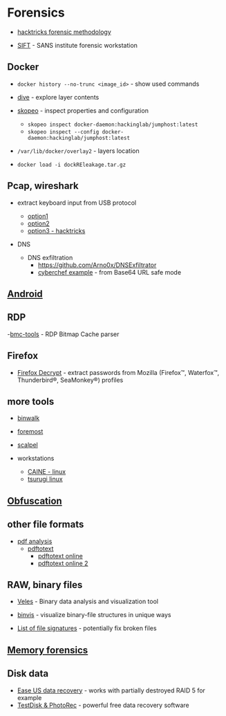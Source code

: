 # Forensics

- [hacktricks forensic methodology](https://book.hacktricks.xyz/generic-methodologies-and-resources/basic-forensic-methodology)

- [SIFT](https://www.sans.org/tools/sift-workstation/) - SANS institute forensic workstation

## Docker

- `docker history --no-trunc <image_id>` - show used commands
- [dive](https://github.com/wagoodman/dive) - explore layer contents
- [skopeo](https://github.com/containers/skopeo) - inspect properties and configuration
  - `skopeo inspect docker-daemon:hackinglab/jumphost:latest`
  - `skopeo inspect --config docker-daemon:hackinglab/jumphost:latest`
- `/var/lib/docker/overlay2` - layers location

- `docker load -i dockREleakage.tar.gz`

## Pcap, wireshark

- extract keyboard input from USB protocol

  - [option1](pcap/parse-keyboard-1.py)
  - [option2](pcap/parse-keyboard-2.py)
  - [option3 - hacktricks](https://book.hacktricks.xyz/generic-methodologies-and-resources/basic-forensic-methodology/pcap-inspection/usb-keystrokes)

- DNS
  - DNS exfiltration
    - https://github.com/Arno0x/DNSExfiltrator
    - [cyberchef example](<https://gchq.github.io/CyberChef/#recipe=From_Base64('A-Za-z0-9-_',true,false)RC4(%7B'option':'UTF8','string':'TryHarder'%7D,'Latin1','Latin1')Unzip('',false)&input=MGVqWFdzcjZUSC1QXzF4a0VzdGFWd2k3V0R5OEFjeHVmbkdvdFdYSDNja2IyTGg1QS1xRmxqSVdPQU9MVVMwLlQxVzhQNENwaUNaYkNNN19RS2N2LXIwSkcyOVJwc3lZWTVZa1pSeG83WURJWVVKcEhsR2d4dTVQV1YxR19EQS5LTnJtbnJrdGZiZURnemNwUEpCalBUZU1ZeDNRczFRNmJBdUZoUk9XWGVtSjgwZ1BUWUl6MHhsOHVzSlFOM20>) - from Base64 URL safe mode

## [Android](./android.md)

## RDP

-[bmc-tools](https://github.com/ANSSI-FR/bmc-tools) - RDP Bitmap Cache parser

## Firefox

- [Firefox Decrypt](https://github.com/unode/firefox_decrypt) - extract passwords from Mozilla (Firefox™, Waterfox™, Thunderbird®, SeaMonkey®) profiles

## more tools

- [binwalk](https://github.com/ReFirmLabs/binwalk)
- [foremost](https://www.kali.org/tools/foremost/#tool-documentation)
- [scalpel](https://github.com/sleuthkit/scalpel)

- workstations
  - [CAINE - linux](https://www.caine-live.net/)
  - [tsurugi linux](https://tsurugi-linux.org/)

## [Obfuscation](./obfuscation.md)

## other file formats

- [pdf analysis](https://book.hacktricks.xyz/generic-methodologies-and-resources/basic-forensic-methodology/specific-software-file-type-tricks/pdf-file-analysis)
  - [pdftotext](https://github.com/spatie/pdf-to-text)
    - [pdftotext online](https://smallpdf.com/blog/pdf-to-text)
    - [pdftotext online 2](https://pdftotext.com/)

## RAW, binary files

- [Veles](https://github.com/codilime/veles) - Binary data analysis and visualization tool
- [binvis](https://code.google.com/archive/p/binvis/) - visualize binary-file structures in unique ways

- [List of file signatures](https://en.wikipedia.org/wiki/List_of_file_signatures) - potentially fix broken files

## [Memory forensics](./memory.md)

## Disk data

- [Ease US data recovery](https://getintopc.com/softwares/data-recovery/easeus-data-recovery-wizard-technician-2022-free-download/) - works with partially destroyed RAID 5 for example
- [TestDisk & PhotoRec](https://www.cgsecurity.org/wiki/TestDisk_Download) - powerful free data recovery software

